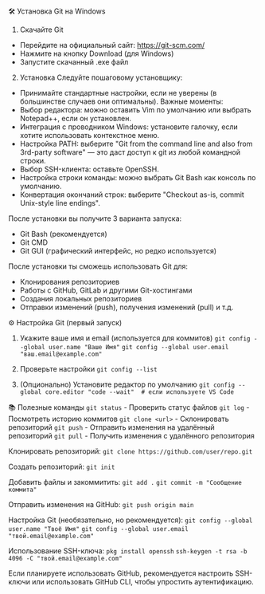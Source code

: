 🛠️ Установка Git на Windows
1. Скачайте Git
- Перейдите на официальный сайт: https://git-scm.com/
- Нажмите на кнопку Download (для Windows)
- Запустите скачанный .exe файл

2. Установка
Следуйте пошаговому установщику:
- Принимайте стандартные настройки, если не уверены (в большинстве случаев они оптимальны).
Важные моменты:
- Выбор редактора: можно оставить Vim по умолчанию или выбрать Notepad++, если он установлен.
- Интеграция с проводником Windows: установите галочку, если хотите использовать контекстное меню.
- Настройка PATH: выберите "Git from the command line and also from 3rd-party software" — это даст доступ к git из любой командной строки.
- Выбор SSH-клиента: оставьте OpenSSH.
- Настройка строки команды: можно выбрать Git Bash как консоль по умолчанию.
- Конвертация окончаний строк: выберите "Checkout as-is, commit Unix-style line endings".

После установки вы получите 3 варианта запуска: 
- Git Bash (рекомендуется)
- Git CMD
- Git GUI (графический интерфейс, но редко используется)

После установки ты сможешь использовать Git для:
- Клонирования репозиториев
- Работы с GitHub, GitLab и другими Git-хостингами
- Создания локальных репозиториев
- Отправки изменений (push), получения изменений (pull) и т.д.

⚙️ Настройка Git (первый запуск)
1. Укажите ваше имя и email (используется для коммитов)
`git config --global user.name "Ваше Имя"`
`git config --global user.email "ваш.email@example.com"`

2. Проверьте настройки
`git config --list`

3. (Опционально) Установите редактор по умолчанию
`git config --global core.editor "code --wait"  # если используете VS Code`

📚 Полезные команды
`git status` - Проверить статус файлов
`git log` - Посмотреть историю коммитов
`git clone <url>` - Склонировать репозиторий
`git push` - Отправить изменения на удалённый репозиторий
`git pull` - Получить изменения с удалённого репозитория

Клонировать репозиторий:
`git clone https://github.com/user/repo.git`

Создать репозиторий:
`git init`

Добавить файлы и закоммитить:
`git add .`
`git commit -m "Сообщение коммита"`

Отправить изменения на GitHub:
`git push origin main`

Настройка Git (необязательно, но рекомендуется):
`git config --global user.name "Твоё Имя"`
`git config --global user.email "твой.email@example.com"`

Использование SSH-ключа:
`pkg install openssh`
`ssh-keygen -t rsa -b 4096 -C "твой.email@example.com"`

Если планируете использовать GitHub, рекомендуется настроить SSH-ключи или использовать GitHub CLI, чтобы упростить аутентификацию.